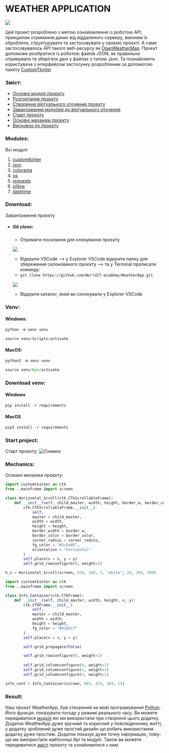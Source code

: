 # WEATHER APPLICATION

![](static/icon/big%20screen.png)

Цей проект розроблено з метою ознайомлення із роботою API, принципом отримання даних від віддаленого серверу, вмінням їх обробляти, структурувати та застосовувати у своємо проєкті. А саме застосовувалось API такого веб-ресурсу як [OpenWeatherMap](https://openweathermap.org). Проєкт допоможе розібратися із роботою файлів JSON, як правильно отримувати та зберігати дані у файлах з типом .json. Та познайомити користувача з інтерфейсом застосунку розробленим за допомогою пакету [CustomTkinter](https://customtkinter.tomschimansky.com)

### Зміст:
- [Основні модулі проєкту](#modules)
- [Розгортання проєкту](#download)
- [Створення віртуального оточення проєкту](#venv)
- [Завантаження модулей до віртуального оточення](#download-venv)
- [Старт проєкту](#start-project)
- [Основні механіки проєкту](#mechanics)
- [Висновок по проєкту](#result)

### Modules:
Всі модулі
1. [customtkinter](https://customtkinter.tomschimansky.com)
2. [json](https://docs.python.org/3/library/json.html)
3. [colorama](https://pypi.org/project/colorama/)
4. [os](https://docs.python.org/uk/3.13/library/os.html)
5. [requests](https://pypi.org/project/requests/)
6. [pillow](https://pypi.org/project/pillow/)
7. [datetime](https://docs.python.org/3/library/datetime.html)


### Download:
Завантаження проєкту
- ##### Git clone:

    - Отримати посилання для клонування проєкту

    ![](static/icon/clone_link.png)

    - Відкрити VSCode --> у Explorer VSCode відкрити папку для збереження склонованого проєкту --> та у Terminal прописати команду: 
    - `git clone https://github.com/WorldIT-academy/WeatherApp.git`

    ![](static/icon/clone_command.png)

    - Відкрити каталог, який ви склонували у Explorer VSCode
    
### Venv:

#### Windows:
```python
python -m venv venv

source venv/Scripts/activate
```

#### MacOS:
```python
python3 -m venv venv

source venv/bin/activate
```

### Download venv:

#### Windows
```python
pip install -r requirements
```

#### MacOS
```python
pip3 install -r requirements
```

### Start project:
Cтарт проєкту:
![Снимок](https://github.com/user-attachments/assets/839bdee0-634b-4d06-bdfe-587acc9771ab)

### Mechanics:
Основні механіки проєкту:
```python
import customtkinter as ctk
from ..mainframe import screen

class Horizontal_Scroll(ctk.CTkScrollableFrame):
    def __init__(self, child_master, width, height, border_w, border_color, corner_radius, x, y):
        ctk.CTkScrollableFrame.__init__(
            self,
            master = child_master,
            width = width,
            height = height,
            border_width = border_w,
            border_color = border_color,
            corner_radius = corner_radius,
            fg_color = "#3c5e85",
            orientation = "horizontal"
        )
        self.place(x = x, y = y)
        self.grid_rowconfigure(0, weight=1)

h_s = Horizontal_Scroll(screen, 818, 240, 3, "white", 20, 369, 500) 
```
```python
import customtkinter as ctk
from ..mainframe import screen

class Info_Container(ctk.CTkFrame):
    def __init__(self, child_master, width, height, x, y):
        ctk.CTkFrame.__init__(
            self,
            master = child_master,
            width = width,
            height = height,
            fg_color = "#91bdc7"   
        )
        self.place(x = x, y = y)

        self.grid_propagate(False)

        self.grid_rowconfigure(0, weight=1)
          
        self.grid_columnconfigure(0, weight=1)
        self.grid_columnconfigure(1, weight=1)
        self.grid_columnconfigure(2, weight=1)

info_cont = Info_Container(screen, 865, 455, 369, 25)
```
### Result:
Наш проєкт WeatherApp, був створений на мові програмування [Python](https://www.python.org/). Його функція: показувати погоду у режимі реального часу. Ви можете передивитися [модулі](#modules) які ми використали при створенні цього додатку. Додаток WeatherApp дуже зручний та корисний у повсякденному житті, у додатку зроблений дуже простий дизайн що робить використання додатку дуже простим. Додаток показує дуже точну інформацію, тому-що ми використали найточніші Api та модулі. Також ви можете передивитися [зміст](#зміст) проєкту та ознайомитися з ним.
